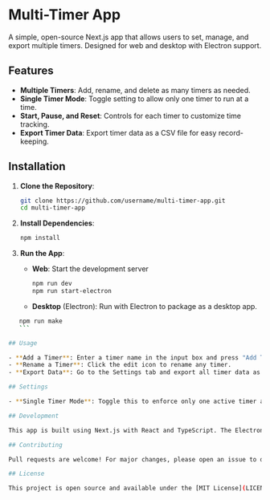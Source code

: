 # Multi-Timer App

A simple, open-source Next.js app that allows users to set, manage, and export multiple timers. Designed for web and desktop with Electron support.

## Features

- **Multiple Timers**: Add, rename, and delete as many timers as needed.
- **Single Timer Mode**: Toggle setting to allow only one timer to run at a time.
- **Start, Pause, and Reset**: Controls for each timer to customize time tracking.
- **Export Timer Data**: Export timer data as a CSV file for easy record-keeping.

## Installation

1. **Clone the Repository**:

   ```bash
   git clone https://github.com/username/multi-timer-app.git
   cd multi-timer-app
   ```

2. **Install Dependencies**:

   ```bash
   npm install
   ```

3. **Run the App**:

   - **Web**: Start the development server

     ```bash
     npm run dev
     npm run start-electron

     ```

   - **Desktop** (Electron): Run with Electron to package as a desktop app.

````bash
   npm run make
   ```

## Usage

- **Add a Timer**: Enter a timer name in the input box and press "Add Timer" or hit "Enter."
- **Rename a Timer**: Click the edit icon to rename any timer.
- **Export Data**: Go to the Settings tab and export all timer data as a CSV.

## Settings

- **Single Timer Mode**: Toggle this to enforce only one active timer at a time.

## Development

This app is built using Next.js with React and TypeScript. The Electron integration enables cross-platform desktop functionality.

## Contributing

Pull requests are welcome! For major changes, please open an issue to discuss the changes first.

## License

This project is open source and available under the [MIT License](LICENSE).
````
